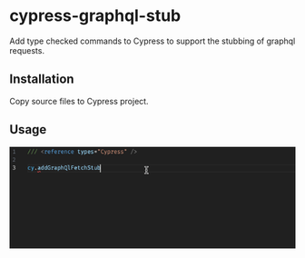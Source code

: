 # cypress-graphql-stub

Add type checked commands to Cypress to support the stubbing of graphql requests.

## Installation
Copy source files to Cypress project.

## Usage

![](https://github.com/NathMcBride/cypress-graphql-stub/blob/main/generated/gql-stub.gif)